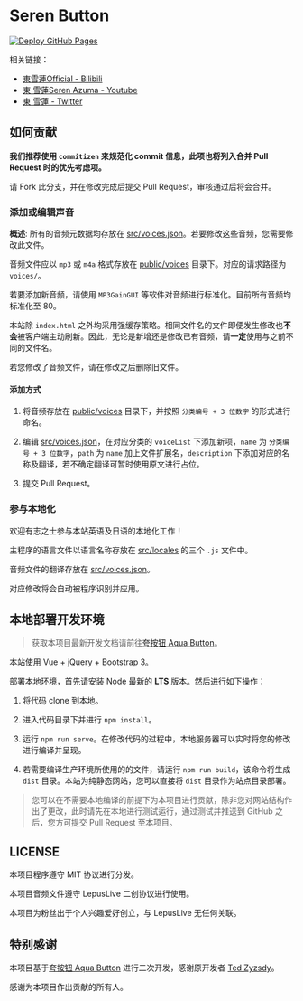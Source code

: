 # Seren Button

[![Deploy GitHub Pages](https://github.com/A1exMinatoooo/rina-button/actions/workflows/main.yml/badge.svg)](https://github.com/A1exMinatoooo/rina-button/actions/workflows/main.yml)

相关链接：

* [東雪蓮Official - Bilibili](https://space.bilibili.com/1437582453/)
* [東 雪蓮Seren Azuma - Youtube](https://youtube.com/c/東雪蓮SerenAzuma)
* [東 雪蓮 - Twitter](https://twitter.com/AzumaSeren)
## 如何贡献

**我们推荐使用 `commitizen` 来规范化 commit 信息，此项也将列入合并 Pull Request 时的优先考虑项。**

请 Fork 此分支，并在修改完成后提交 Pull Request，审核通过后将会合并。

### 添加或编辑声音

**概述**: 所有的音频元数据均存放在 [src/voices.json](src/voices.json)。若要修改这些音频，您需要修改此文件。

音频文件应以 `mp3` 或 `m4a` 格式存放在 [public/voices](public/voices) 目录下。对应的请求路径为 `voices/`。

若要添加新音频，请使用 `MP3GainGUI` 等软件对音频进行标准化。目前所有音频均标准化至 80。

本站除 `index.html` 之外均采用强缓存策略。相同文件名的文件即便发生修改也**不会**被客户端主动刷新。因此，无论是新增还是修改已有音频，请**一定**使用与之前不同的文件名。

若您修改了音频文件，请在修改之后删除旧文件。

#### 添加方式

1. 将音频存放在 [public/voices](public/voices) 目录下，并按照 `分类编号 + 3 位数字` 的形式进行命名。

2. 编辑 [src/voices.json](src/voices.json)，在对应分类的 `voiceList` 下添加新项，`name` 为 `分类编号 + 3 位数字`，`path` 为 `name` 加上文件扩展名，`description` 下添加对应的名称及翻译，若不确定翻译可暂时使用原文进行占位。

3. 提交 Pull Request。

### 参与本地化

欢迎有志之士参与本站英语及日语的本地化工作！

主程序的语言文件以语言名称存放在 [src/locales](src/locales) 的三个 `.js` 文件中。

音频文件的翻译存放在 [src/voices.json](src/voices.json)。

对应修改将会自动被程序识别并应用。

## 本地部署开发环境

> 获取本项目最新开发文档请前往[夸按钮 Aqua Button](https://github.com/zyzsdy/aqua-button)。

本站使用 Vue + jQuery + Bootstrap 3。

部署本地环境，首先请安装 Node 最新的 **LTS** 版本。然后进行如下操作：

1. 将代码 clone 到本地。

2. 进入代码目录下并进行 `npm install`。

3. 运行 `npm run serve`。在修改代码的过程中，本地服务器可以实时将您的修改进行编译并呈现。

4. 若需要编译生产环境所使用的的文件，请运行 `npm run build`，该命令将生成 `dist` 目录。本站为纯静态网站，您可以直接将 `dist` 目录作为站点目录部署。

> 您可以在不需要本地编译的前提下为本项目进行贡献，除非您对网站结构作出了更改，此时请先在本地进行测试运行，通过测试并推送到 GitHub 之后，您方可提交 Pull Request 至本项目。

## LICENSE

本项目程序遵守 MIT 协议进行分发。

本项目音频文件遵守 LepusLive 二创协议进行使用。

本项目为粉丝出于个人兴趣爱好创立，与 LepusLive 无任何关联。

## 特别感谢

本项目基于[夸按钮 Aqua Button](https://github.com/zyzsdy/aqua-button) 进行二次开发，感谢原开发者 [Ted Zyzsdy](https://github.com/zyzsdy)。

感谢为本项目作出贡献的所有人。